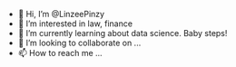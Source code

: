 - 👋 Hi, I’m @LinzeePinzy
- 👀 I’m interested in law, finance
- 🌱 I’m currently learning about data science.  Baby steps!
- 💞️ I’m looking to collaborate on ...
- 📫 How to reach me ...

<!---
LinzeePinzy/LinzeePinzy is a ✨ special ✨ repository because its `README.md` (this file) appears on your GitHub profile.
You can click the Preview link to take a look at your changes.
--->
